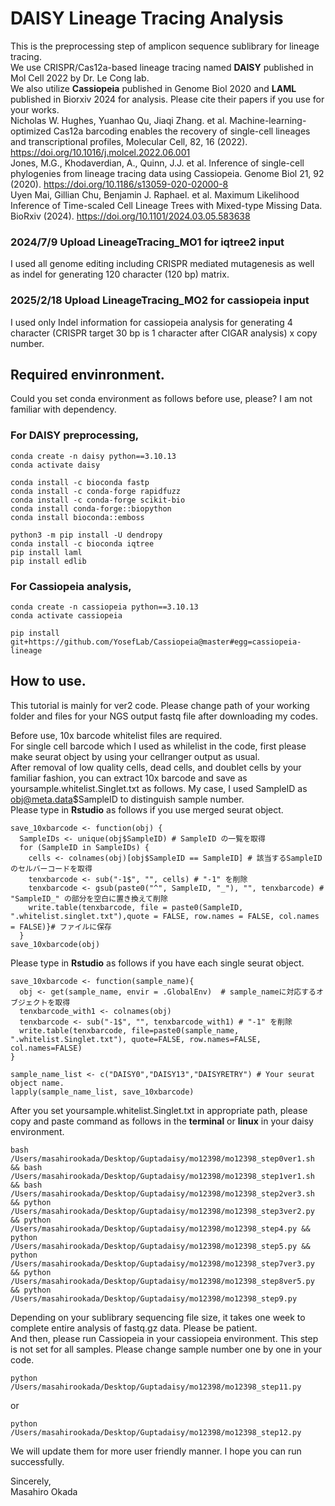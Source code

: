 # DAISY Lineage Tracing Analysis
This is the preprocessing step of amplicon sequence sublibrary for lineage tracing.  
We use CRISPR/Cas12a-based lineage tracing named **DAISY** published in Mol Cell 2022 by Dr. Le Cong lab.  
We also utilize **Cassiopeia** published in Genome Biol 2020 and **LAML** published in Biorxiv 2024 for analysis.
Please cite their papers if you use for your works.  
Nicholas W. Hughes, Yuanhao Qu, Jiaqi Zhang. et al. Machine-learning-optimized Cas12a barcoding enables the recovery of single-cell lineages and transcriptional profiles, Molecular Cell, 82, 16 (2022). https://doi.org/10.1016/j.molcel.2022.06.001  
Jones, M.G., Khodaverdian, A., Quinn, J.J. et al. Inference of single-cell phylogenies from lineage tracing data using Cassiopeia. Genome Biol 21, 92 (2020). https://doi.org/10.1186/s13059-020-02000-8  
Uyen Mai, Gillian Chu, Benjamin J. Raphael. et al. Maximum Likelihood Inference of Time-scaled Cell Lineage Trees with Mixed-type Missing Data. BioRxiv (2024). https://doi.org/10.1101/2024.03.05.583638  


### 2024/7/9 Upload LineageTracing_MO1 for iqtree2 input
I used all genome editing including CRISPR mediated mutagenesis as well as indel for generating 120 character (120 bp) matrix.

### 2025/2/18 Upload LineageTracing_MO2 for cassiopeia input
I used only Indel information for cassiopeia analysis for generating 4 character (CRISPR target 30 bp is 1 character after CIGAR analysis) x copy number. 

## Required envinronment.  
Could you set conda environment as follows before use, please? I am not familiar with dependency.

### For DAISY preprocessing,
```
conda create -n daisy python==3.10.13
conda activate daisy

conda install -c bioconda fastp
conda install -c conda-forge rapidfuzz 
conda install -c conda-forge scikit-bio
conda install conda-forge::biopython
conda install bioconda::emboss

python3 -m pip install -U dendropy
conda install -c bioconda iqtree
pip install laml
pip install edlib
```
### For Cassiopeia analysis,
```
conda create -n cassiopeia python==3.10.13
conda activate cassiopeia

pip install git+https://github.com/YosefLab/Cassiopeia@master#egg=cassiopeia-lineage
```
## How to use.
This tutorial is mainly for ver2 code. Please change path of your working folder and files for your NGS output fastq file after downloading my codes.  

Before use, 10x barcode whitelist files are required.  
For single cell barcode which I used as whilelist in the code, first please make seurat object by using your cellranger output as usual.  
After removal of low quality cells, dead cells, and doublet cells by your familiar fashion, you can extract 10x barcode and save as yoursample.whitelist.Singlet.txt as follows. My case, I used SampleID as obj@meta.data$SampleID to distinguish sample number.  
Please type in **Rstudio** as follows if you use merged seurat object.
```
save_10xbarcode <- function(obj) {
  SampleIDs <- unique(obj$SampleID) # SampleID の一覧を取得
  for (SampleID in SampleIDs) {
    cells <- colnames(obj)[obj$SampleID == SampleID] # 該当するSampleIDのセルバーコードを取得
    tenxbarcode <- sub("-1$", "", cells) # "-1" を削除
    tenxbarcode <- gsub(paste0("^", SampleID, "_"), "", tenxbarcode) # "SampleID_" の部分を空白に置き換えて削除
    write.table(tenxbarcode, file = paste0(SampleID, ".whitelist.singlet.txt"),quote = FALSE, row.names = FALSE, col.names = FALSE)}# ファイルに保存
  }
save_10xbarcode(obj)
```
Please type in **Rstudio** as follows if you have each single seurat object.
```
save_10xbarcode <- function(sample_name){
  obj <- get(sample_name, envir = .GlobalEnv)  # sample_nameに対応するオブジェクトを取得
  tenxbarcode_with1 <- colnames(obj)
  tenxbarcode <- sub("-1$", "", tenxbarcode_with1) # "-1" を削除
  write.table(tenxbarcode, file=paste0(sample_name, ".whitelist.Singlet.txt"), quote=FALSE, row.names=FALSE, col.names=FALSE)
}

sample_name_list <- c("DAISY0","DAISY13","DAISYRETRY") # Your seurat object name.
lapply(sample_name_list, save_10xbarcode)
```
After you set yoursample.whitelist.Singlet.txt in appropriate path, please copy and paste command as follows in the **terminal** or **linux** in your daisy environment.
```
bash /Users/masahirookada/Desktop/Guptadaisy/mo12398/mo12398_step0ver1.sh && bash /Users/masahirookada/Desktop/Guptadaisy/mo12398/mo12398_step1ver1.sh && bash /Users/masahirookada/Desktop/Guptadaisy/mo12398/mo12398_step2ver3.sh && python /Users/masahirookada/Desktop/Guptadaisy/mo12398/mo12398_step3ver2.py && python /Users/masahirookada/Desktop/Guptadaisy/mo12398/mo12398_step4.py && python /Users/masahirookada/Desktop/Guptadaisy/mo12398/mo12398_step5.py && python /Users/masahirookada/Desktop/Guptadaisy/mo12398/mo12398_step7ver3.py && python /Users/masahirookada/Desktop/Guptadaisy/mo12398/mo12398_step8ver5.py && python /Users/masahirookada/Desktop/Guptadaisy/mo12398/mo12398_step9.py
```
Depending on your sublibrary sequencing file size, it takes one week to complete entire analysis of fastq.gz data. Please be patient.  
And then, please run Cassiopeia in your cassiopeia environment. This step is not set for all samples. Please change sample number one by one in your code.
```
python /Users/masahirookada/Desktop/Guptadaisy/mo12398/mo12398_step11.py
```
or
```
python /Users/masahirookada/Desktop/Guptadaisy/mo12398/mo12398_step12.py
```

We will update them for more user friendly manner. I hope you can run successfully.


Sincerely,  
Masahiro Okada

